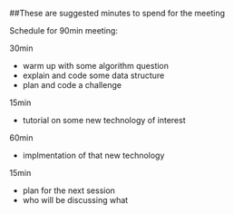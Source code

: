 ##These are suggested minutes to spend for the meeting

Schedule for 90min meeting:

30min
* warm up with some algorithm question
* explain and code some data structure
* plan and code a challenge

15min
* tutorial on some new technology of interest

60min
* implmentation of that new technology

15min
* plan for the next session
* who will be discussing what